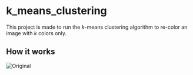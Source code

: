 # k_means_clustering

This project is made to run the *k*-means clustering algorithm to re-color an image with *k* colors only.

## How it works

![Original](https://github.com/Picbridge/k_means_clustering/blob/main/OutputImages/input.gif)
